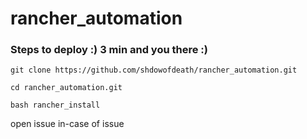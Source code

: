 # rancher_automation


### Steps to deploy :) 3 min and you there :)


    git clone https://github.com/shdowofdeath/rancher_automation.git

    cd rancher_automation.git

    bash rancher_install


open issue in-case of issue 

